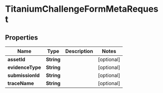 

# TitaniumChallengeFormMetaRequest


## Properties

| Name | Type | Description | Notes |
|------------ | ------------- | ------------- | -------------|
|**assetId** | **String** |  |  [optional] |
|**evidenceType** | **String** |  |  [optional] |
|**submissionId** | **String** |  |  [optional] |
|**traceName** | **String** |  |  [optional] |



